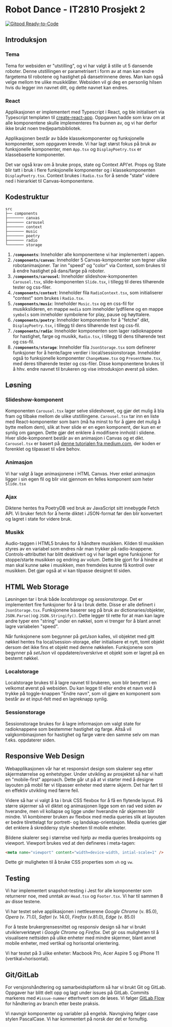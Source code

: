 # Robot Dance - IT2810 Prosjekt 2
[![Gitpod Ready-to-Code](https://img.shields.io/badge/Gitpod-Ready--to--Code-blue?logo=gitpod)](https://gitpod.idi.ntnu.no/#https://gitlab.stud.idi.ntnu.no/it2810-h20/team-13/it2810-prosjekt-2) 

## Introduksjon

### Tema

Tema for websiden er "utstilling", og vi har valgt å stille ut 5 dansende roboter. Denne utstillingen er parametrisert i form av at man kan endre fargetema til robotene og hastighet på dansetrinnene deres. Man kan også velge mellom tre ulike musikklåter. Websiden vil gi deg en personlig hilsen hvis du legger inn navnet ditt, og dette navnet kan endres.

### React

Applikasjonen er implementert med Typescript i React, og ble initialisert via Typescript templaten til [create-react-app](https://create-react-app.dev/docs/adding-typescript/). Oppgaven hadde som krav om at alle komponentene skulle implementeres fra bunnen av, og vi har derfor ikke brukt noen tredjepartsbibliotek.

Applikasjonen består av både klassekomponenter og funksjonelle komponenter, som oppgaven krevde. Vi har lagt størst fokus på bruk av funksjonelle komponenter, men `App.tsx` og `DisplayPoetry.tsx` er klassebaserte komponenter.

Det var også krav om å bruke props, state og Context API'et. Props og State blir tatt i bruk i flere funksjonelle komponenter og i klassekomponenten `DisplayPoetry.tsx`. Context brukes i `Radio.tsx` for å sende "state" videre ned i hierarkiet til Canvas-komponentene.


## Kodestruktur

    src
    ├── components
    ├─────── canvas
    ├─────── carousel
    ├─────── context
    ├─────── music
    ├─────── poetry
    ├─────── radio
    └─────── storage

1.  **`/components`**: Inneholder alle komponentene vi har implementert i appen.
2.  **`/components/canvas`**: Inneholder 5 Canvas-komponenter som tegner ulike robotanimasjoner. Tar inn "speed" og "color" via Context, som brukes til å endre hastighet på dans/farge på roboter.
3.  **`/components/carousel`**: Inneholder slideshow-komponenten `Carousel.tsx`, slide-komponenten `Slide.tsx`, i tillegg til deres tilhørende tester og css-filer.
4.  **`/components/context`**: Inneholder fila `RadioContext.tsx`, som initialiserer "context" som brukes i `Radio.tsx`.
5.  **`/components/music`**: Inneholder `Music.tsx` og en css-fil for musikkslideren, en mappe `media` som inneholder lydfilene og en mappe `symbols` som inneholder symbolene for play, pause og høyttalere.
6.  **`/components/poetry`**: Inneholder komponenten for å "fetche" dikt, `DisplayPoetry.tsx`, i tillegg til dens tilhørende test og css-fil.
7.  **`/components/radio`**: Inneholder komponenten som lager radioknappene for hastighet, farge og musikk, `Radio.tsx`, i tillegg til dens tilhørende test og css-fil.
8.  **`/components/storage`**: Inneholder fila `JsonStorage.tsx` som definerer funksjoner for å hente/lagre verdier i local/sessionstorage. Inneholder også to funksjonelle komponenter `ChangeName.tsx` og `PresentName.tsx`, med deres tilhørende tester og css-filer. Disse komponentene brukes til å hhv. endre navnet til brukeren og vise introduksjon øverst på siden.

## Løsning

### Slideshow-komponent

Komponenten `Carousel.tsx` lager selve slideshowet, og gjør det mulig å bla fram og tilbake mellom de ulike utstillingene. `Carousel.tsx` tar inn en liste med React-komponenter som barn (må ha minst to for å gjøre det mulig å bytte mellom dem), slik at hver slide er en egen komponent, der kun en er synlig om gangen. Dette gjør det enklere å modifisere innhold i slidene. Hver slide-komponent består av en animasjon i Canvas og et dikt. `Carousel.tsx` er basert på [denne tutorialen fra medium.com](https://medium.com/octopus-wealth/creating-a-carousel-in-react-e45918738212), der koden er forenklet og tilpasset til våre behov.

### Animasjon
Vi har valgt å lage animasjonene i HTML Canvas. Hver enkel animasjon ligger i sin egen fil og blir vist gjennom en felles komponent som heter `Slide.tsx`

### Ajax
Diktene hentes fra PoetryDB ved bruk av JavaScript sitt innebygde Fetch API. Vi bruker fetch for å hente diktet i JSON-format før den blir konvertert og lagret i state for videre bruk.

### Musikk
Audio-taggen i HTML5 brukes for å håndtere musikken. Kilden til musikken styres av en variabel som endres når man trykker på radio-knappene. Controls-attributtet har blitt deaktivert og vi har laget egne funksjoner for stoppe/starte musikken og endring av volum. Dette ble gjort for å hindre at man skal kunne søke i musikken, men fremdeles kunne få kontroll over musikken. Det gjør også at vi kan tilpasse designet til siden.

## HTML Web Storage

Løsningen tar i bruk både _localstorage_ og _sessionstorage_. Det er implementert fire funksjoner for å ta i bruk dette. Disse er alle definert i `JsonStorage.tsx`. Funksjonene baserer seg på bruk av dictionaries/objekter, `JSON.Parse()`og `JSON.Stringify()`. Dette legger til rette for at man kan lagre andre typer enn "string" under en nøkkel, som vi trenger for å blant annet lagre variabelen "speed".

Når funksjonene som begynner på _getJson_ kalles, vil objektet med gitt nøkkel hentes fra local/session-storage, eller initialisere et nytt, tomt objekt dersom det ikke fins et objekt med denne nøkkelen. Funksjonene som begynner på _setJson_ vil oppdatere/overskrive et objekt som er lagret på en bestemt nøkkel. 

### Localstorage

Localstorage brukes til å lagre navnet til brukeren, som blir benyttet i en velkomst øverst på websiden. Du kan legge til eller endre et navn ved å trykke på toggle-knappen "Endre navn", som vil gjøre en komponent som består av et input-felt med en lagreknapp synlig.

### Sessionstorage

Sessionstorage brukes for å lagre informasjon om valgt state for radioknappene som bestemmer hastighet og farge. Altså vil valgkombinasjonen for hastighet og farge være den samme selv om man f.eks. oppdaterer siden.

## Responsive Web Design

Webapplikasjonen vår har et responsivt design som skalerer seg etter skjermstørrelse og enhetstyper. Under utvikling av prosjektet så har vi hatt en "mobile-first" approach. Dette går ut på at vi starter med å designe layouten på mobil før vi tilpasser enheter med større skjerm. Det har ført til en effektiv utvikling med færre feil.

Videre så har vi valgt å ta i bruk CSS flexbox for å få en flytende layout. På større skjermer så vil diktet og animasjonen ligge som en rad ved siden av hverandre, men vil kollapse og ligge under hverandre når skjermen blir mindre. Vi kombinerer bruken av flexbox med media queries  slik at layouten er bedre tilrettelagt for portrett- og landskap-orientasjon. Media queries gjør det enklere å skreddersy style sheeten til mobile enheter.

Bildene skalerer seg i størrelse ved hjelp av media queries breakpoints og viewport. Viewport brukes ved at den defineres i meta-tagen:

```html
<meta name="viewport" content="width=device-width, intial-scale=1" />
```
Dette gir muligheten til å bruke CSS properties som `vh` og `vw`.


## Testing

Vi har implementert snapshot-testing i Jest for alle komponenter som returnerer noe, med unntak av `Head.tsx` og `Footer.tsx`. Vi har til sammen 8 av disse testene.

Vi har testet selve applikasjonen i nettleserene _Google Chrome_ (v. 85.0), _Opera_ (v. 71.0), _Safari_ (v. 14.0), _Firefox_ (v.81.0), _Edge_ (v. 85.0)

For å teste brukergrensesnittet og responsiv design så har vi brukt utviklerverktøyet i _Google Chrome_ og _Firefox_. Det gir oss muligheten til å visualisere nettsiden på ulike enheter med mindre skjermer, blant annet mobile enheter, med vertikal og horisontal orientering.

Vi har testet på 3 ulike enheter: Macbook Pro, Acer Aspire 5 og iPhone 11 (vertikal+horisontal). 


## Git/GitLab

For versjonshåndtering og samarbeidsplatform så har vi brukt Git og GitLab. Oppgaver har blitt delt opp og lagt under issues på GitLab. Commits markeres med `#issue-nummer` etterhvert som de løses. Vi følger [GitLab Flow](https://docs.gitlab.com/ee/topics/gitlab_flow.html) for håndtering av branch etter beste praksis.

Vi navngir komponenter og variabler på engelsk. Navngiving følger case stylen PascalCase. Vi har kommentert på norsk der det er fornuftig.







